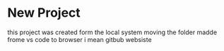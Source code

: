 # New Project
this project was created form the local system
moving the folder madde frome vs code to browser i mean gitbub websiste